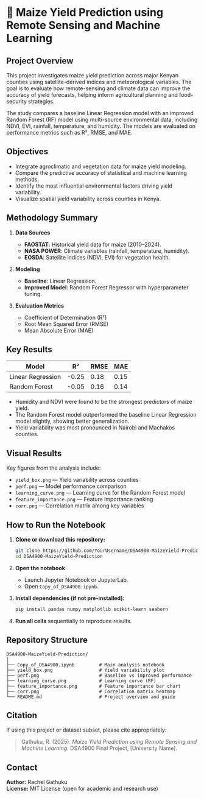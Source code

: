 # 🌾 Maize Yield Prediction using Remote Sensing and Machine Learning

## Project Overview
This project investigates maize yield prediction across major Kenyan counties using satellite-derived indices and meteorological variables. The goal is to evaluate how remote-sensing and climate data can improve the accuracy of yield forecasts, helping inform agricultural planning and food-security strategies.

The study compares a baseline Linear Regression model with an improved Random Forest (RF) model using multi-source environmental data, including NDVI, EVI, rainfall, temperature, and humidity. The models are evaluated on performance metrics such as R², RMSE, and MAE.

## Objectives
- Integrate agroclimatic and vegetation data for maize yield modeling.  
- Compare the predictive accuracy of statistical and machine learning methods.  
- Identify the most influential environmental factors driving yield variability.  
- Visualize spatial yield variability across counties in Kenya.  

## Methodology Summary
1. **Data Sources**
   - **FAOSTAT**: Historical yield data for maize (2010–2024).  
   - **NASA POWER**: Climate variables (rainfall, temperature, humidity).  
   - **EOSDA**: Satellite indices (NDVI, EVI) for vegetation health.  

2. **Modeling**
   - **Baseline**: Linear Regression.  
   - **Improved Model**: Random Forest Regressor with hyperparameter tuning.  

3. **Evaluation Metrics**
   - Coefficient of Determination (R²)  
   - Root Mean Squared Error (RMSE)  
   - Mean Absolute Error (MAE)  

## Key Results
| Model | R² | RMSE | MAE |
|-------|----|------|-----|
| Linear Regression | -0.25 | 0.18 | 0.15 |
| Random Forest | -0.05 | 0.16 | 0.14 |

- Humidity and NDVI were found to be the strongest predictors of maize yield.  
- The Random Forest model outperformed the baseline Linear Regression model slightly, showing better generalization.  
- Yield variability was most pronounced in Nairobi and Machakos counties.

## Visual Results
Key figures from the analysis include:
- `yield_box.png` — Yield variability across counties  
- `perf.png` — Model performance comparison  
- `learning_curve.png` — Learning curve for the Random Forest model  
- `feature_importance.png` — Feature importance ranking  
- `corr.png` — Correlation matrix among key variables  

## How to Run the Notebook
1. **Clone or download this repository:**
   ```bash
   git clone https://github.com/YourUsername/DSA4900-MaizeYield-Prediction.git
   cd DSA4900-MaizeYield-Prediction
   ```

2. **Open the notebook**
   - Launch Jupyter Notebook or JupyterLab.  
   - Open `Copy_of_DSA4900.ipynb`.

3. **Install dependencies (if not pre-installed):**
   ```bash
   pip install pandas numpy matplotlib scikit-learn seaborn
   ```

4. **Run all cells** sequentially to reproduce results.

## Repository Structure
```
DSA4900-MaizeYield-Prediction/
│
├── Copy_of_DSA4900.ipynb         # Main analysis notebook
├── yield_box.png                 # Yield variability plot
├── perf.png                      # Baseline vs improved performance
├── learning_curve.png            # Learning curve (RF)
├── feature_importance.png        # Feature importance bar chart
├── corr.png                      # Correlation matrix heatmap
└── README.md                     # Project overview and guide
```

## Citation
If using this project or dataset subset, please cite appropriately:
> Gathuku, R. (2025). *Maize Yield Prediction using Remote Sensing and Machine Learning*. DSA4900 Final Project, [University Name].

## Contact
**Author:** Rachel Gathuku  
**License:** MIT License (open for academic and research use)
